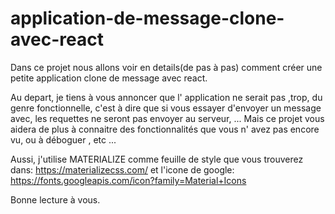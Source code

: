 # application-de-message-clone-avec-react

Dans ce projet nous allons voir en details(de pas à pas) comment créer une petite application clone de message avec react.

Au depart, je tiens à vous annoncer que l' application ne serait pas ,trop,  du genre fonctionnelle, c'est à dire que si vous essayer d'envoyer un message avec, les requettes ne seront pas envoyer au serveur, ...
Mais ce projet vous aidera de plus à connaitre des fonctionnalités que vous n' avez pas encore vu, ou à déboguer , etc ...

Aussi, j'utilise MATERIALIZE comme feuille de style que vous trouverez dans: https://materializecss.com/ 
et l'icone de google: https://fonts.googleapis.com/icon?family=Material+Icons

Bonne lecture à vous.

